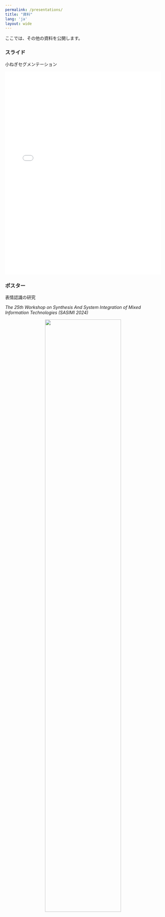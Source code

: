 ```yaml
---
permalink: /presentations/
title: "資料"
lang: 'ja'
layout: wide
---
```



ここでは、その他の資料を公開します。


### スライド
小ねぎセグメンテーション
<!-- <iframe src="{{ site.url }}{{ site.baseurl }}/assets/pdfs/ieice_kyusyu_ando.pdf" width="500" height="700"></iframe> -->

<div style="position: relative; padding-bottom: 130%; height: 0; overflow: hidden;">
  <iframe src="{{ site.url }}{{ site.baseurl }}/assets/pdfs/ieice_kyusyu_ando.pdf" 
          style="position: absolute; top: 0; left: 0; width: 100%; height: 100%; border: none;">
  </iframe>
</div>

### ポスター
表情認識の研究

*The 25th Workshop on Synthesis And System Integration of Mixed Information Technologies (SASIMI 2024)*
<div style="text-align: center;">
    <img src="{{ site.url }}{{ site.baseurl }}/assets/images/sasimi_poster.png" style="width: 70%;">
</div>


<div style="
  position: relative;
  display:block;
  margin:0 auto;
  width: 100%;
  max-width:780px;
  max-height: 585px;
  padding-bottom: 75%;
  top: 50%;"
>
  <iframe 
    src="https://speakerdeck.com/player/31712b81ffbe4805832711d6c3b4f209" title="DPUを用いたマルチタスクDNN表情認識システムのFPGA実装" 
    style="
      position: absolute;
      top: 0;
      left: 0%;
      width: 100%;
      height: 100%;
      max-width:780px;
      max-height: 585px;
      border: 0;
    "
  >
  </iframe>
</div>

